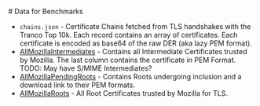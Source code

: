 # Data for Benchmarks

* `chains.json` - Certificate Chains fetched from TLS handshakes with the Tranco Top 10k. Each record contains an array of certificates. Each certificate is encoded as base64 of the raw DER (aka lazy PEM format).
* [AllMozillaIntermediates](https://ccadb.my.salesforce-sites.com/mozilla/PublicAllIntermediateCertsWithPEMCSV) - Contains all Intermediate Certificates trusted by Mozilla. The last column contains the certificate in PEM Format. TODO: May have S/MIME Intermediates?
* [AllMozillaPendingRoots](https://ccadb.my.salesforce-sites.com/mozilla/UpcomingRootInclusionsReportCSVFormat) - Contains Roots undergoing inclusion and a download link to their PEM formats.
* [AllMozillaRoots](https://ccadb.my.salesforce-sites.com/mozilla/IncludedRootsPEMCSV?TrustBitsInclude=Websites) - All Root Certificates trusted by Mozilla for TLS.